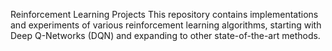 Reinforcement Learning Projects
This repository contains implementations and experiments of various reinforcement learning algorithms, starting with Deep Q-Networks (DQN) and expanding to other state-of-the-art methods.
